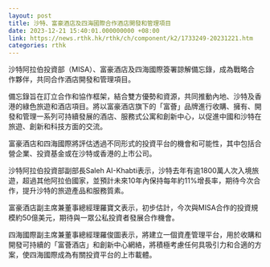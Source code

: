 ```yaml
---
layout: post
title: 沙特、富豪酒店及四海國際合作酒店開發和管理項目
date: 2023-12-21 15:40:01.000000000 +08:00
link: https://news.rthk.hk/rthk/ch/component/k2/1733249-20231221.htm
categories: rthk
---
```


沙特阿拉伯投資部（MISA）、富豪酒店及四海國際簽署諒解備忘錄，成為戰略合作夥伴，共同合作酒店開發和管理項目。

備忘錄旨在訂立合作和協作框架，結合雙方優勢和資源，共同推動內地、沙特及香港的綠色旅遊和酒店項目。將以富豪酒店旗下的「富薈」品牌進行收購、擁有、開發和管理一系列可持續發展的酒店、服務式公寓和創新中心，以促進中國和沙特在旅遊、創新和科技方面的交流。

富豪酒店和四海國際將評估透過不同形式的投資平台的機會和可能性，其中包括合營企業、投資基金或在沙特或香港的上市公司。

沙特阿拉伯投資部副部長Saleh AI-Khabti表示，沙特去年有逾1800萬人次入境旅遊，超過其他阿拉伯國家，並預計未來10年內保持每年約11%增長率，期待今次合作，提升沙特的旅遊產品和服務質素。

富豪酒店副主席兼董事總經理羅寶文表示，初步估計，今次與MISA合作的投資規模約50億美元，期待與一眾公私投資者發展合作機會。

四海國際副主席兼董事總經理羅俊圖表示，將建立一個資產管理平台，用於收購和開發可持續的「富薈酒店」和創新中心網絡，將積極考慮任何具吸引力和合適的方案，使四海國際成為有關投資平台的上市載體。
